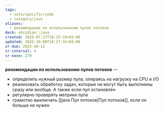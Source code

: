 ```yaml
---
tags:
  - note/specific/code
  - category/java
aliases:
  - рекомендации по использованию пулов потоков
deck: obsidian::java
created: 2025-07-27T18:25:19+03:00
updated: 2025-10-08T18:27:32+03:00
sr-due: 2025-10-12
sr-interval: 4
sr-ease: 270
---
```


**рекомендации по использованию пулов потоков**
—
- определить нужный размер пула, опираясь на нагрузку на CPU и I/O
- реализовать обработку задач, которые не могут быть выполнены сразу или вообще. А также если пул остановлен
- регулярно проверять метрики пула
- грамотно выключать [[java Пул потоков|Пул потоков]], если он больше не нужен
